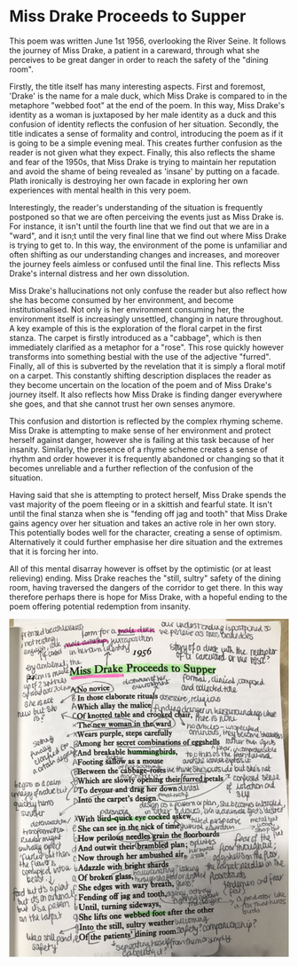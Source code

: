 # Miss Drake Proceeds to Supper

This poem was written June 1st 1956, overlooking the River Seine. It follows the journey of Miss Drake, a patient in a careward, through what she perceives to be great danger in order to reach the safety of the "dining room".

Firstly, the title itself has many interesting aspects. First and foremost, 'Drake' is the name for a male duck, which Miss Drake is compared to in the metaphore "webbed foot" at the end of the poem. In this way, Miss Drake's identity as a woman is juxtaposed by her male identity as a duck and this confusion of identity reflects the confusion of her situation. Secondly, the title indicates a sense of formality and control, introducing the poem as if it is going to be a simple evening meal. This creates further confusion as the reader is not given what they expect. Finally, this also reflects the shame and fear of the 1950s, that Miss Drake is trying to maintain her reputation and avoid the shame of being revealed as 'insane' by putting on a facade. Plath ironically is destroying her own facade in exploring her own experiences with mental health in this very poem. 

Interestingly, the reader's understanding of the situation is frequently postponed so that we are often perceiving the events just as Miss Drake is. For instance, it isn't until the fourth line that we find out that we are in a "ward", and it isn;t until the very final line that we find out where Miss Drake is trying to get to. In this way, the environment of the pome is unfamiliar and often shifting as our understanding changes and increases, and moreover the journey feels aimless or confused until the final line. This reflects Miss Drake's internal distress and her own dissolution.

Miss Drake's hallucinations not only confuse the reader but also reflect how she has become consumed by her environment, and become institutionalised. Not only is her environment consuming her, the environment itself is increasingly unsettled, changing in nature throughout. A key example of this is the exploration of the floral carpet in the first stanza. The carpet is firstly introduced as a "cabbage", which is then immediately clarified as a metaphor for a "rose". This rose quickly however transforms into something bestial with the use of the adjective "furred". Finally, all of this is subverted by the revelation that it is simply a floral motif on a carpet. This constantly shifting description displaces the reader as they become uncertain on the location of the poem and of Miss Drake's journey itself. It also reflects how Miss Drake is finding danger everywhere she goes, and that she cannot trust her own senses anymore.

This confusion and distortion is reflected by the complex rhyming scheme. Miss Drake is attempting to make sense of her environment and protect herself against danger, however she is failing at this task because of her insanity. Similarly, the presence of a rhyme scheme creates a sense of rhythm and order however it is frequently abandoned or changing so that it becomes unreliable and a further reflection of the confusion of the situation.

Having said that she is attempting to protect herself, Miss Drake spends the vast majority of the poem fleeing or in a skittish and fearful state. It isn't until the final stanza when she is "fending off jag and tooth" that Miss Drake gains agency over her situation and takes an active role in her own story. This potentially bodes well for the character, creating a sense of optimism. Alternatively it could further emphasise her dire situation and the extremes that it is forcing her into.

All of this mental disarray however is offset by the optimistic (or at least relieving) ending. Miss Drake reaches the "still, sultry" safety of the dining room, having traversed the dangers of the corridor to get there. In this way therefore perhaps there is hope for Miss Drake, with a hopeful ending to the poem offering potential redemption from insanity. 

![alt_text](Miss-Drake.jpeg)
